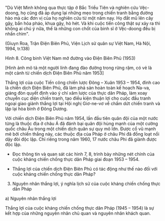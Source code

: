 "Dù Việt Minh không qua thực tập ở Bắc Triều Tiên và nghiên cứu Vệc-doong, họ cũng đã áp dụng lại những mẹo trong chiến tranh bằng đường hào mà các đơn vị của họ nghiên cứu từ một năm nay. Họ đắt mũ lên cây gậy, bắn hỏa pháo, khua gậy, hò hét. Và khi cuộc tiến công thật sự xảy ra thì không ai chú ý nữa, thế là những con chốt của binh sĩ ở Vệc-doong đều bị nhấn chìm".

(Giuyn Roa, Trận Điện Biên Phủ, Viện Lịch sử quân sự Việt Nam, Hà Nội, 1994, tr.138)

Hình 8. Công binh Việt Nam mở đường vào Điện Biên Phủ (1953)

[Hình ảnh mô tả một người lính đang đào đường trong rừng rậm, có vẻ là một cảnh từ chiến dịch Điện Biên Phủ năm 1953]

Thắng lợi của cuộc Tiến công chiến lược Đông – Xuân 1953 – 1954, đỉnh cao là chiến dịch Điện Biên Phủ, đã làm phá sản hoàn toàn kế hoạch Na-va, giáng đòn quyết định vào ý chí xâm lược của thực dân Pháp, làm xoay chuyển cục diện chiến tranh, tạo điều kiện thuận lợi cho cuộc đấu tranh ngoại giao giành thắng lợi tại Hội nghị Giơ-ne-vơ về chấm dứt chiến tranh và lập lại hòa bình ở Đông Dương.

Với chiến dịch Điện Biên Phủ năm 1954, lần đầu tiên quân đội của một nước từng là thuộc địa ở châu Á đã đánh bại quân đội hùng mạnh của một cường quốc châu Âu trong một chiến dịch quân sự quy mô lớn. Được cổ vũ mạnh mẽ bởi chiến thắng này, các thuộc địa của Pháp ở châu Phi đã đồng loạt nổi dậy đòi độc lập. Chỉ riêng trong năm 1960, 17 nước châu Phi đã giành được độc lập.

- Đọc thông tin và quan sát các hình 7, 8, trình bày những nét chính của cuộc kháng chiến chống thực dân Pháp giai đoạn 1953 – 1954.

- Thắng lợi của chiến dịch Điện Biên Phủ có tác động như thế nào đối với cuộc kháng chiến chống thực dân Pháp?

3. Nguyên nhân thắng lợi, ý nghĩa lịch sử của cuộc kháng chiến chống thực dân Pháp

a) Nguyên nhân thắng lợi

Thắng lợi của cuộc kháng chiến chống thực dân Pháp (1945 – 1954) là sự kết hợp của những nguyên nhân chủ quan và nguyên nhân khách quan.